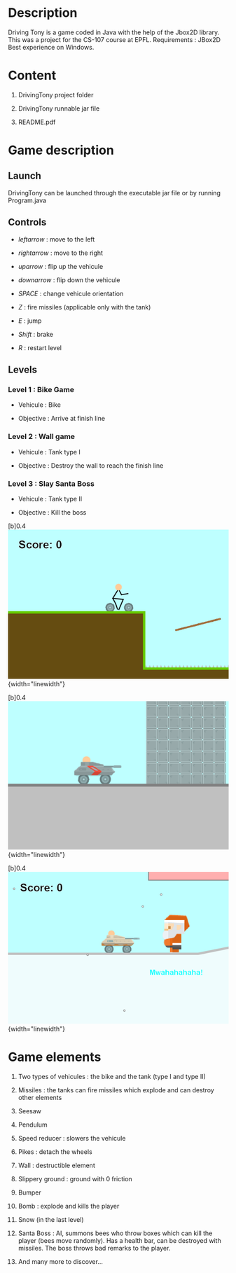 Description
===========

Driving Tony is a game coded in Java with the help of the Jbox2D library. This was a project for the CS-107 course at EPFL. Requirements : JBox2D Best experience on Windows.

Content
=======

1.  DrivingTony project folder

2.  DrivingTony runnable jar file

3.  README.pdf

Game description
================

Launch
------

DrivingTony can be launched through the executable jar file or by running Program.java

Controls
--------

-   $leftarrow$ : move to the left

-   $rightarrow$ : move to the right

-   $uparrow$ : flip up the vehicule

-   $downarrow$ : flip down the vehicule

-   $SPACE$ : change vehicule orientation

-   $Z$ : fire missiles (applicable only with the tank)

-   $E$ : jump

-   $Shift$ : brake

-   $R$ : restart level

Levels
------

### Level 1 : Bike Game

-   Vehicule : Bike

-   Objective : Arrive at finish line

### Level 2 : Wall game

-   Vehicule : Tank type I

-   Objective : Destroy the wall to reach the finish line

### Level 3 : Slay Santa Boss

-   Vehicule : Tank type II

-   Objective : Kill the boss

[b]<span>0.4</span> ![Driving Tony Levels<span data-label="fig:levels"></span>](level-1.PNG "fig:"){width="linewidth"}

[b]<span>0.4</span> ![Driving Tony Levels<span data-label="fig:levels"></span>](level-2.PNG "fig:"){width="linewidth"}

[b]<span>0.4</span> ![Driving Tony Levels<span data-label="fig:levels"></span>](level-3.PNG "fig:"){width="linewidth"}

Game elements
=============

1.  Two types of vehicules : the bike and the tank (type I and type II)

2.  Missiles : the tanks can fire missiles which explode and can destroy other elements

3.  Seesaw

4.  Pendulum

5.  Speed reducer : slowers the vehicule

6.  Pikes : detach the wheels

7.  Wall : destructible element

8.  Slippery ground : ground with 0 friction

9.  Bumper

10. Bomb : explode and kills the player

11. Snow (in the last level)

12. Santa Boss : AI, summons bees who throw boxes which can kill the player (bees move randomly). Has a health bar, can be destroyed with missiles. The boss throws bad remarks to the player.

13. And many more to discover...
